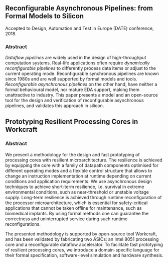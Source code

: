 ## Reconfigurable Asynchronous Pipelines: from Formal Models to Silicon

Accepted to Design, Automation and Test in Europe (DATE) conference, 2018.

### Abstract

*Dataflow pipelines* are widely used in the design of high-throughput computation
systems. Real-life applications often require *dynamically reconfigurable pipelines*
to differently process data items or adjust to the current operating mode.
Reconfigurable synchronous pipelines are known since 1980s and are well supported
by formal models and tools. *Reconfigurable asynchronous pipelines* on the other hand,
have neither a formal behavioural model, nor mature EDA support, making them unattractive
to industry. This paper presents a model and an open-source tool for the design and
verification of reconfigurable asynchronous pipelines, and validates this approach in silicon.


## Prototyping Resilient Processing Cores in Workcraft

### Abstract

We present a methodology for the design and fast prototyping of processing cores
with resilient microarchitecture. The resilience is achieved by equipping the core
with a family of datapath components optimised for different operating modes and
a flexible control structure that allows to change an instruction implementation
at runtime depending on current conditions and application requirements. We use
asynchronous design techniques to achieve short-term resilience, i.e. survival
in extreme environmental conditions, such as near-threshold or unstable voltage
supply. Long-term resilience is achieved through runtime reconfiguration of the
processor microarchitecture, which is essential for safety-critical applications
that cannot be taken offline for maintenance, such as biomedical implants. By
using formal methods one can guarantee the correctness and uninterrupted service
during such runtime reconfigurations.

The presented methodology is supported by open-source tool Workcraft, and has been
validated by fabricating two ASICs: an Intel 8051 processing core and a reconfigurable
dataflow accelerator. To facilitate fast prototyping of resilient processing cores,
we introduce a domain-specific language for their formal specification, software-level
simulation and hardware synthesis.
